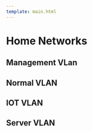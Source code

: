 ```yaml
---
template: main.html
---
```


# Home Networks


## Management VLan

## Normal VLAN

## IOT VLAN

## Server VLAN
